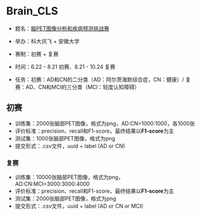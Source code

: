 # Brain_CLS

- 题名：[脑PET图像分析和疾病预测挑战赛](http://challenge.xfyun.cn/topic/info?type=PET)

- 举办：科大讯飞 + 安徽大学

- 赛制：初赛 + 复赛

- 时间：6.22 - 8.21 初赛、8.21 - 10.24 复赛

- 任务：初赛：AD和CN的二分类（AD：阿尔茨海默综合症，CN：健康）/ 复赛：AD、CN和MCI的三分类（MCI：轻度认知障碍）

  



## 初赛

- 训练集：2000张脑部PET图像，格式为png，AD:CN=1000:1000，各1000张
- 评价标准：precision、recall和F1-score，最终结果以**F1-score**为主
- 测试集：1000张脑部PET图像，格式为png
- 提交形式：.csv文件，uuid + label (AD or CN)



### 复赛
- 训练集：10000张脑部PET图像，格式为png，AD:CN:MCI=3000:3000:4000
- 评价标准：precision、recall和F1-score，最终结果以**F1-score**为主
- 测试集：2000张脑部PET图像，格式为png
- 提交形式：.csv文件，uuid + label (AD or CN or MCI)

  
